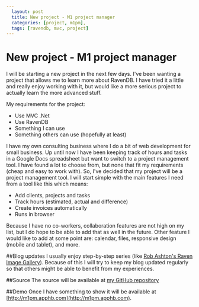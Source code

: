 ```yaml
---
  layout: post
  title: New project - M1 project manager
  categories: [project, m1pm],
  tags: [ravendb, mvc, project]
---
```

New project - M1 project manager
===========
I will be starting a new project in the next few days. I've been wanting a project that allows me to learn more about RavenDB.
I have tried it a little and really enjoy working with it, but would like a more serious project to actually learn the more advanced stuff.

My requirements for the project:
* Use MVC .Net
* Use RavenDB
* Something I can use
* Something others can use (hopefully at least)

I have my own consulting business where I do a bit of web development for small business. Up until now I have been keeping track of hours and tasks
in a Google Docs spreadsheet but want to switch to a project management tool. I have found a lot to choose from, but none that fit my requirements (cheap and easy to work with).
So, I've decided that my project will be a project management tool. I will start simple with the main features I need from a tool like this which means:

* Add clients, projects and tasks
* Track hours (estimated, actual and difference)
* Create invoices automatically
* Runs in browser

Because I have no co-workers, collaboration features are not high on my list, but I do hope to be able to add that as well in the future. 
Other feature I would like to add at some point are: calendar, files, responsive design (mobile and tablet), and more.

##Blog updates
I usually enjoy step-by-step series (like [Rob Ashton's Raven Image Gallery](http://codeofrob.com/entries/ravendb---image-gallery-project-i.html)).
Because of this I will try to keep my blog updated regularly so that others might be able to benefit from my experiences.

##Source
The source will be available at [my GitHub repository](https://github.com/andreasmcdermott/m1pm)

##Demo
Once I have something to show it will be available at [http://m1pm.apphb.com](http://m1pm.apphb.com).